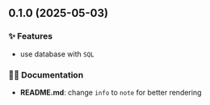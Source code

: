 ## 0.1.0 (2025-05-03)

### ✨ Features

- use database with `SQL`

### 📝💡 Documentation

- **README.md**: change `info` to `note` for better rendering
